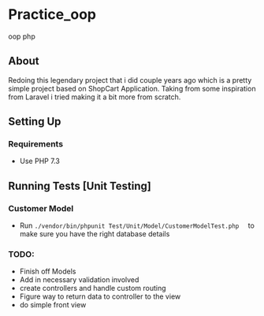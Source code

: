 # Practice_oop
oop php
## About
Redoing this legendary project that i did couple years ago which is a pretty simple project based on ShopCart Application. Taking from some inspiration from Laravel i tried making it a bit more from scratch.

## Setting Up

### Requirements
- Use PHP 7.3




## Running Tests [Unit Testing] 

### Customer Model 
- Run `./vendor/bin/phpunit Test/Unit/Model/CustomerModelTest.php  ` to make sure you have the right database details

### TODO:
- Finish off Models 
- Add in necessary validation involved
- create controllers and handle custom routing
- Figure way to return data to controller to the view
- do simple front view

